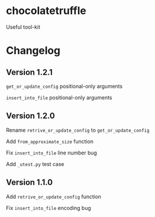 # chocolatetruffle
Useful tool-kit

# Changelog
## Version 1.2.1
`get_or_update_config` positional-only arguments

`insert_into_file` positional-only arguments

## Version 1.2.0
Rename `retrive_or_update_config` to `get_or_update_config`

Add `from_approximate_size` function

Fix `insert_into_file` line number bug

Add `_utest.py` test case

## Version 1.1.0
Add `retrive_or_update_config` function

Fix `insert_into_file` encoding bug
